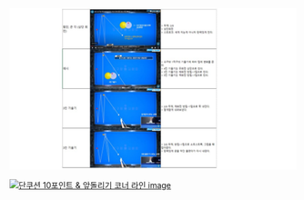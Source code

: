 
[![횡단1](https://github.com/bhkyung/bhkyung.github.io/blob/71f637d283845a04f857721ea14c3c9a194a79d3/images/%ED%9A%A1%EB%8B%A81.JPG)](https://github.com/bhkyung/bhkyung.github.io/blob/71f637d283845a04f857721ea14c3c9a194a79d3/images/%ED%9A%A1%EB%8B%A81.JPG)

[![단쿠션 10포인트 & 앞돌리기 코너 라인 image](https://slid-users-assets-v1-seoul.s3.ap-northeast-2.amazonaws.com/public/capture_images/6a003085d8464c859eaefaba3ff8c8c3/20998bba-deb6-42dc-a25a-21249417785b.png)](https://slid.cc/vdocs/6a003085d8464c859eaefaba3ff8c8c3?v=58c145ba22084f5d8d9faddddc4b14dc&start=89.26591999427795)
